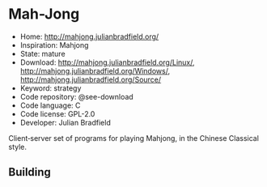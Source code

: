 # Mah-Jong

- Home: http://mahjong.julianbradfield.org/
- Inspiration: Mahjong
- State: mature
- Download: http://mahjong.julianbradfield.org/Linux/, http://mahjong.julianbradfield.org/Windows/, http://mahjong.julianbradfield.org/Source/
- Keyword: strategy
- Code repository: @see-download
- Code language: C
- Code license: GPL-2.0
- Developer: Julian Bradfield

Client‐server set of programs for playing Mahjong, in the Chinese Classical style.

## Building
